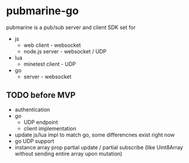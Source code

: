 # pubmarine-go

pubmarine is a pub/sub server and client SDK set for

- js
  - web client - websocket
  - node.js server - websocket / UDP
- lua
  - minetest client - UDP
- go
  - server - websocket

## TODO before MVP
- authentication
- go
  - UDP endpoint
  - client implementation
- update js/lua impl to match go, some differencnes exist right now
- go UDP support
- instance array prop partial update / partial subscribe (like Uint8Array without sending entire array upon mutation)
